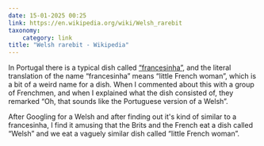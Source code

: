 ```yaml
---
date: 15-01-2025 00:25
link: https://en.wikipedia.org/wiki/Welsh_rarebit
taxonomy:
    category: link
title: "Welsh rarebit - Wikipedia"
---
```


In Portugal there is a typical dish called [“francesinha”](https://en.wikipedia.org/wiki/Francesinha), and the literal translation of the name “francesinha” means “little French woman”, which is a bit of a weird name for a dish.
When I commented about this with a group of Frenchmen, and when I explained what the dish consisted of, they remarked “Oh, that sounds like the Portuguese version of a Welsh”.

After Googling for a Welsh and after finding out it's kind of similar to a francesinha, I find it amusing that the Brits and the French eat a dish called “Welsh” and we eat a vaguely similar dish called “little French woman”.
